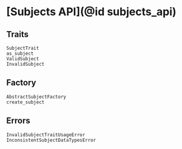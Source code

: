 # [Subjects API](@id subjects_api)

## Traits

```@docs
SubjectTrait
as_subject  
ValidSubject
InvalidSubject
```

## Factory

```@docs
AbstractSubjectFactory
create_subject
```

## Errors

```@docs
InvalidSubjectTraitUsageError
InconsistentSubjectDataTypesError
```
